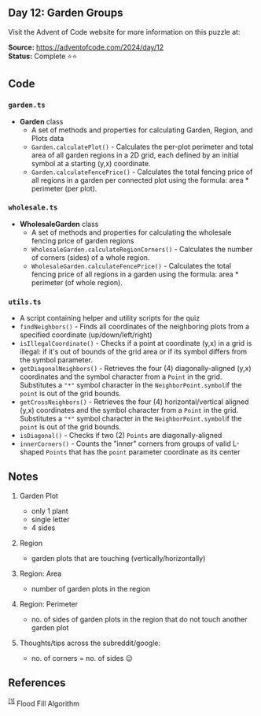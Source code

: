 ## Day 12: Garden Groups

Visit the Advent of Code website for more information on this puzzle at:

**Source:** https://adventofcode.com/2024/day/12<br>
**Status:** Complete ⭐⭐

## Code

### `garden.ts`

- **Garden** class
   - A set of methods and properties for calculating Garden, Region, and Plots data
   - `Garden.calculatePlot()` - Calculates the per-plot perimeter and total area of all garden regions in a 2D grid, each defined by an initial symbol at a starting (y,x) coordinate.
   - `Garden.calculateFencePrice()` - Calculates the total fencing price of all regions in a garden per connected plot using the formula: area * perimeter (per plot).

### `wholesale.ts`

- **WholesaleGarden** class
   - A set of methods and properties for calculating the wholesale fencing price of garden regions
   - `WholesaleGarden.calculateRegionCorners()` - Calculates the number of corners (sides) of a whole region.
   - `WholesaleGarden.calculateFencePrice()` - Calculates the total fencing price of all regions in a garden using the formula: area * perimeter (of whole region).

### `utils.ts`

- A script containing helper and utility scripts for the quiz
- `findNeighbors()` - Finds all coordinates of the neighboring plots from a specified coordinate (up/down/left/right)
- `isIllegalCoordinate()` - Checks if a point at coordinate (y,x) in a grid is illegal: if it's out of bounds of the grid area or if its symbol differs from the symbol parameter.
- `getDiagonalNeighbors()` - Retrieves the four (4) diagonally-aligned (y,x) coordinates and the symbol character from a `Point` in the grid. Substitutes a `"*"` symbol character in the `NeighborPoint.symbol`if the `point` is out of the grid bounds.
- `getCrossNeighbors()` - Retrieves the four (4) horizontal/vertical aligned (y,x) coordinates and the symbol character from a `Point` in the grid. Substitutes a `"*"` symbol character in the `NeighborPoint.symbol`if the `point` is out of the grid bounds.
- `isDiagonal()` - Checks if two (2) `Points` are diagonally-aligned
- `innerCorners()` - Counts the "inner" corners from groups of valid L-shaped `Points` that has the `point` parameter coordinate as its center


## Notes

1. Garden Plot
   - only 1 plant
   - single letter
   - 4 sides

2. Region
   - garden plots that are touching (vertically/horizontally)

3. Region: Area
   - number of garden plots in the region

4. Region: Perimeter
   - no. of sides of garden plots in the region that do not touch another garden plot

5. Thoughts/tips across the subreddit/google:
   - no. of corners = no. of sides 😉

## References

<sup>[[1]](https://en.wikipedia.org/wiki/Flood_fill)</sup> Flood Fill Algorithm
